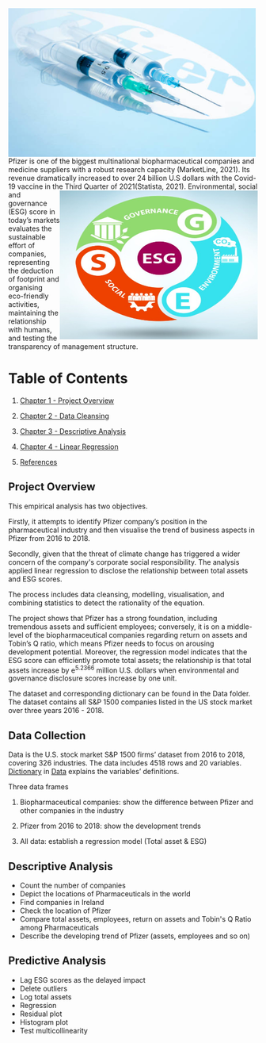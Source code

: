 <img src="./Images/Pfizer.jpg" align = "left" width = "500" height = "300" />
Pfizer is one of the biggest multinational biopharmaceutical companies and medicine suppliers with a robust research capacity (MarketLine, 2021). Its revenue dramatically increased to over 24 billion U.S dollars with the Covid-19 vaccine in the Third Quarter of 2021(Statista, 2021). 

<img src="./Images/ESG.jpg" align = "right" width = "400" height = "300" />
Environmental, social and governance (ESG) score in today’s markets evaluates the sustainable effort of companies, representing the deduction of footprint and organising eco-friendly activities, maintaining the relationship with humans, and testing the transparency of management structure. 

# Table of Contents
1. [Chapter 1 - Project Overview](#ch1)
1. [Chapter 2 - Data Cleansing](#ch2)
1. [Chapter 3 - Descriptive Analysis](#ch3)
1. [Chapter 4 - Linear Regression](#ch4)

1. [References](#ch90)

<a id = "ch1"></a>
## Project Overview
This empirical analysis has two objectives.

Firstly, it attempts to identify Pfizer company’s position in the pharmaceutical industry and then visualise the trend of business aspects in Pfizer from 2016 to 2018. 

Secondly, given that the threat of climate change has triggered a wider concern of the company's corporate social responsibility. The analysis applied linear regression to disclose the relationship between total assets and ESG scores.

The process includes data cleansing, modelling, visualisation, and combining statistics to detect the rationality of the equation. 

The project shows that Pfizer has a strong foundation, including tremendous assets and sufficient employees; conversely, it is on a middle-level of the biopharmaceutical companies regarding return on assets and Tobin’s Q ratio, which means Pfizer needs to focus on arousing development potential. Moreover, the regression model indicates that the ESG score can efficiently promote total assets; the relationship is that total assets increase by e<sup>5.2366</sup> million U.S. dollars when environmental and governance disclosure scores increase by one unit. 

The dataset and corresponding dictionary can be found in the Data folder.
The dataset contains all S&P 1500 companies listed in the US stock market over three years 2016 - 2018.

<a id = "ch2"></a>
## Data Collection
Data is the U.S. stock market S&P 1500 firms’ dataset from 2016 to 2018, covering 326 industries. The data includes 4518 rows and 20 variables.
[Dictionary](#Dictionary) in [Data](#Data) explains the variables’ definitions.

Three data frames
1. Biopharmaceutical companies: show the difference between Pfizer and other companies in the industry

2. Pfizer from 2016 to 2018: show the development trends

3. All data: establish a regression model (Total asset & ESG)


## Descriptive Analysis
- Count the number of companies
- Depict the locations of Pharmaceuticals in the world
- Find companies in Ireland
- Check the location of Pfizer 
- Compare total assets, employees, return on assets and Tobin's Q Ratio among Pharmaceuticals
- Describe the developing trend of Pfizer (assets, employees and so on)

## Predictive Analysis
- Lag ESG scores as the delayed impact 
- Delete outliers
- Log total assets
- Regression 
- Residual plot 
- Histogram plot
- Test multicollinearity


